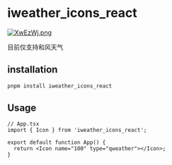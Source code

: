 # iweather_icons_react

[![XwEzWj.png](https://s1.ax1x.com/2022/06/05/XwEzWj.png)](https://imgtu.com/i/XwEzWj)

目前仅支持和风天气

## installation

```bash
pnpm install iweather_icons_react
```

## Usage

```tsx
// App.tsx
import { Icon } from 'iweather_icons_react';

export default function App() {
  return <Icon name="100" type="qweather"></Icon>;
}
```